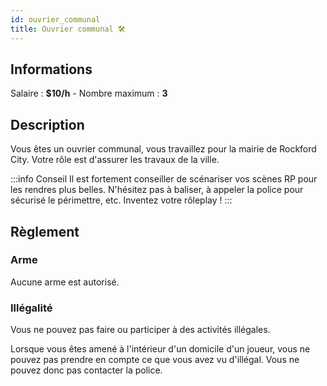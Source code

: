 ```yaml
---
id: ouvrier_communal
title: Ouvrier communal 🛠️
---
```


## Informations
Salaire : **$10/h** - Nombre maximum : **3**

## Description
Vous êtes un ouvrier communal, vous travaillez pour la mairie de Rockford City. Votre rôle est d'assurer les travaux de la ville.

:::info Conseil
Il est fortement conseiller de scénariser vos scènes RP pour les rendres plus belles. N'hésitez pas à baliser, à appeler la police pour sécurisé le périmettre, etc. Inventez votre rôleplay !
:::
## Règlement

### Arme
Aucune arme est autorisé.

### Illégalité
Vous ne pouvez pas faire ou participer à des activités illégales.

Lorsque vous êtes amené à l'intérieur d'un domicile d'un joueur, vous ne pouvez pas prendre en compte ce que vous avez vu d'illégal. Vous ne pouvez donc pas contacter la police.